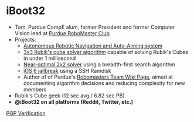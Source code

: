 # iBoot32

- Tom. Purdue CompE alum, former President and former Computer Vision lead at [Purdue RoboMaster Club](https://purduerm.org/)
- Projects:
  - [Autonomous Robotic Navigation and Auto-Aiming system](https://github.com/PurdueRM/auto-aiming/tree/main)
  - [3x3 Rubik's cube solver algorithm](https://github.com/iBoot32/CubeBot2.0) capable of solving Rubik's Cubes in under 1 millisecond
  - [Near-optimal 2x2 solver](https://github.com/iBoot32/OptiCubeCSharp) using a breadth-first search algorithm
  - [iOS 6 jailbreak](https://github.com/iBoot32/PwnBoot) using a SSH Ramdisk
  - Author of of Purdue's [Robomasters Team Wiki Page](https://robomaster-club.github.io/PurdueRM-Wiki/), aimed at documenting algorithm decisions and reducing complexity for new members
- Rubik's Cube geek (12 sec avg / 6.82 sec PB)
- **@iBoot32 on all platforms (Reddit, Twitter, etc.)**

[PGP Verification](https://keybase.io/iboot32/sigs/6ohZytD3CHpgszd5Sj50fzo583bsOQw3XgVo)


